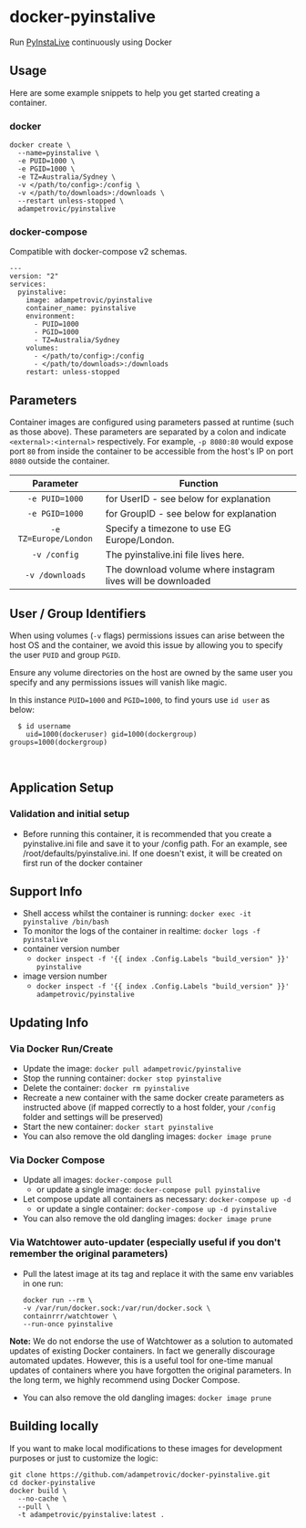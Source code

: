 # docker-pyinstalive

Run [PyInstaLive](https://github.com/notcammy/PyInstaLive/) continuously using Docker

## Usage

Here are some example snippets to help you get started creating a container.

### docker

```
docker create \
  --name=pyinstalive \
  -e PUID=1000 \
  -e PGID=1000 \
  -e TZ=Australia/Sydney \
  -v </path/to/config>:/config \
  -v </path/to/downloads>:/downloads \
  --restart unless-stopped \
  adampetrovic/pyinstalive
```

### docker-compose

Compatible with docker-compose v2 schemas.

```
---
version: "2"
services:
  pyinstalive:
    image: adampetrovic/pyinstalive
    container_name: pyinstalive
    environment:
      - PUID=1000
      - PGID=1000
      - TZ=Australia/Sydney
    volumes:
      - </path/to/config>:/config
      - </path/to/downloads>:/downloads
    restart: unless-stopped
```

## Parameters

Container images are configured using parameters passed at runtime (such as those above). These parameters are separated by a colon and indicate `<external>:<internal>` respectively. For example, `-p 8080:80` would expose port `80` from inside the container to be accessible from the host's IP on port `8080` outside the container.

| Parameter | Function |
| :----: | --- |
| `-e PUID=1000` | for UserID - see below for explanation |
| `-e PGID=1000` | for GroupID - see below for explanation |
| `-e TZ=Europe/London` | Specify a timezone to use EG Europe/London. |
| `-v /config` | The pyinstalive.ini file lives here. |
| `-v /downloads` | The download volume where instagram lives will be downloaded   |

## User / Group Identifiers

When using volumes (`-v` flags) permissions issues can arise between the host OS and the container, we avoid this issue by allowing you to specify the user `PUID` and group `PGID`.

Ensure any volume directories on the host are owned by the same user you specify and any permissions issues will vanish like magic.

In this instance `PUID=1000` and `PGID=1000`, to find yours use `id user` as below:

```
  $ id username
    uid=1000(dockeruser) gid=1000(dockergroup) groups=1000(dockergroup)
```
&nbsp;
## Application Setup

### Validation and initial setup
* Before running this container, it is recommended that you create a pyinstalive.ini file and save it to your /config path. For an example, see /root/defaults/pyinstalive.ini. If one doesn't exist, it will be created on first run of the docker container

## Support Info

* Shell access whilst the container is running: `docker exec -it pyinstalive /bin/bash`
* To monitor the logs of the container in realtime: `docker logs -f pyinstalive`
* container version number 
  * `docker inspect -f '{{ index .Config.Labels "build_version" }}' pyinstalive`
* image version number
  * `docker inspect -f '{{ index .Config.Labels "build_version" }}' adampetrovic/pyinstalive`

## Updating Info
  
### Via Docker Run/Create
* Update the image: `docker pull adampetrovic/pyinstalive`
* Stop the running container: `docker stop pyinstalive`
* Delete the container: `docker rm pyinstalive`
* Recreate a new container with the same docker create parameters as instructed above (if mapped correctly to a host folder, your `/config` folder and settings will be preserved)
* Start the new container: `docker start pyinstalive`
* You can also remove the old dangling images: `docker image prune`

### Via Docker Compose
* Update all images: `docker-compose pull`
  * or update a single image: `docker-compose pull pyinstalive`
* Let compose update all containers as necessary: `docker-compose up -d`
  * or update a single container: `docker-compose up -d pyinstalive`
* You can also remove the old dangling images: `docker image prune`

### Via Watchtower auto-updater (especially useful if you don't remember the original parameters)
* Pull the latest image at its tag and replace it with the same env variables in one run:
  ```
  docker run --rm \
  -v /var/run/docker.sock:/var/run/docker.sock \
  containrrr/watchtower \
  --run-once pyinstalive
  ```

**Note:** We do not endorse the use of Watchtower as a solution to automated updates of existing Docker containers. In fact we generally discourage automated updates. However, this is a useful tool for one-time manual updates of containers where you have forgotten the original parameters. In the long term, we highly recommend using Docker Compose.

* You can also remove the old dangling images: `docker image prune`

## Building locally

If you want to make local modifications to these images for development purposes or just to customize the logic: 
```
git clone https://github.com/adampetrovic/docker-pyinstalive.git
cd docker-pyinstalive
docker build \
  --no-cache \
  --pull \
  -t adampetrovic/pyinstalive:latest .
```

